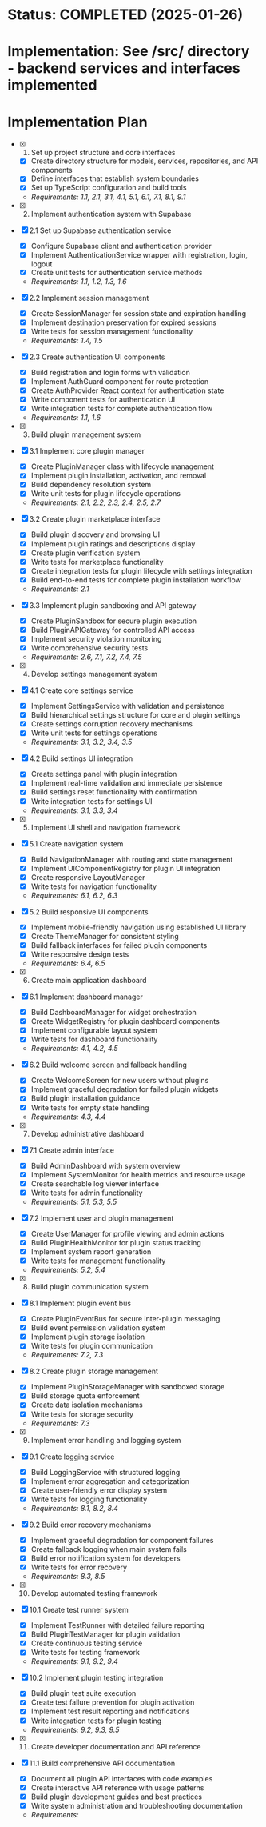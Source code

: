 # Status: COMPLETED (2025-01-26)
# Implementation: See /src/ directory - backend services and interfaces implemented

# Implementation Plan

- [x] 1. Set up project structure and core interfaces
  - [x] Create directory structure for models, services, repositories, and API components
  - [x] Define interfaces that establish system boundaries
  - [x] Set up TypeScript configuration and build tools
  - _Requirements: 1.1, 2.1, 3.1, 4.1, 5.1, 6.1, 7.1, 8.1, 9.1_

- [x] 2. Implement authentication system with Supabase
- [x] 2.1 Set up Supabase authentication service
  - [x] Configure Supabase client and authentication provider
  - [x] Implement AuthenticationService wrapper with registration, login, logout
  - [x] Create unit tests for authentication service methods
  - _Requirements: 1.1, 1.2, 1.3, 1.6_

- [x] 2.2 Implement session management
  - [x] Create SessionManager for session state and expiration handling
  - [x] Implement destination preservation for expired sessions
  - [x] Write tests for session management functionality
  - _Requirements: 1.4, 1.5_

- [x] 2.3 Create authentication UI components
  - [x] Build registration and login forms with validation
  - [x] Implement AuthGuard component for route protection
  - [x] Create AuthProvider React context for authentication state
  - [x] Write component tests for authentication UI
  - [x] Write integration tests for complete authentication flow
  - _Requirements: 1.1, 1.6_

- [x] 3. Build plugin management system
- [x] 3.1 Implement core plugin manager
  - [x] Create PluginManager class with lifecycle management
  - [x] Implement plugin installation, activation, and removal
  - [x] Build dependency resolution system
  - [x] Write unit tests for plugin lifecycle operations
  - _Requirements: 2.1, 2.2, 2.3, 2.4, 2.5, 2.7_

- [x] 3.2 Create plugin marketplace interface
  - [x] Build plugin discovery and browsing UI
  - [x] Implement plugin ratings and descriptions display
  - [x] Create plugin verification system
  - [x] Write tests for marketplace functionality
  - [x] Create integration tests for plugin lifecycle with settings integration
  - [x] Build end-to-end tests for complete plugin installation workflow
  - _Requirements: 2.1_

- [x] 3.3 Implement plugin sandboxing and API gateway
  - [x] Create PluginSandbox for secure plugin execution
  - [x] Build PluginAPIGateway for controlled API access
  - [x] Implement security violation monitoring
  - [x] Write comprehensive security tests
  - _Requirements: 2.6, 7.1, 7.2, 7.4, 7.5_

- [x] 4. Develop settings management system
- [x] 4.1 Create core settings service
  - [x] Implement SettingsService with validation and persistence
  - [x] Build hierarchical settings structure for core and plugin settings
  - [x] Create settings corruption recovery mechanisms
  - [x] Write unit tests for settings operations
  - _Requirements: 3.1, 3.2, 3.4, 3.5_

- [x] 4.2 Build settings UI integration
  - [x] Create settings panel with plugin integration
  - [x] Implement real-time validation and immediate persistence
  - [x] Build settings reset functionality with confirmation
  - [x] Write integration tests for settings UI
  - _Requirements: 3.1, 3.3, 3.4_

- [x] 5. Implement UI shell and navigation framework
- [x] 5.1 Create navigation system
  - [x] Build NavigationManager with routing and state management
  - [x] Implement UIComponentRegistry for plugin UI integration
  - [x] Create responsive LayoutManager
  - [x] Write tests for navigation functionality
  - _Requirements: 6.1, 6.2, 6.3_

- [x] 5.2 Build responsive UI components
  - [x] Implement mobile-friendly navigation using established UI library
  - [x] Create ThemeManager for consistent styling
  - [x] Build fallback interfaces for failed plugin components
  - [x] Write responsive design tests
  - _Requirements: 6.4, 6.5_

- [x] 6. Create main application dashboard
- [x] 6.1 Implement dashboard manager
  - [x] Build DashboardManager for widget orchestration
  - [x] Create WidgetRegistry for plugin dashboard components
  - [x] Implement configurable layout system
  - [x] Write tests for dashboard functionality
  - _Requirements: 4.1, 4.2, 4.5_

- [x] 6.2 Build welcome screen and fallback handling
  - [x] Create WelcomeScreen for new users without plugins
  - [x] Implement graceful degradation for failed plugin widgets
  - [x] Build plugin installation guidance
  - [x] Write tests for empty state handling
  - _Requirements: 4.3, 4.4_

- [x] 7. Develop administrative dashboard
- [x] 7.1 Create admin interface
  - [x] Build AdminDashboard with system overview
  - [x] Implement SystemMonitor for health metrics and resource usage
  - [x] Create searchable log viewer interface
  - [x] Write tests for admin functionality
  - _Requirements: 5.1, 5.3, 5.5_

- [x] 7.2 Implement user and plugin management
  - [x] Create UserManager for profile viewing and admin actions
  - [x] Build PluginHealthMonitor for plugin status tracking
  - [x] Implement system report generation
  - [x] Write tests for management functionality
  - _Requirements: 5.2, 5.4_

- [x] 8. Build plugin communication system
- [x] 8.1 Implement plugin event bus
  - [x] Create PluginEventBus for secure inter-plugin messaging
  - [x] Build event permission validation system
  - [x] Implement plugin storage isolation
  - [x] Write tests for plugin communication
  - _Requirements: 7.2, 7.3_

- [x] 8.2 Create plugin storage management
  - [x] Implement PluginStorageManager with sandboxed storage
  - [x] Build storage quota enforcement
  - [x] Create data isolation mechanisms
  - [x] Write tests for storage security
  - _Requirements: 7.3_

- [x] 9. Implement error handling and logging system
- [x] 9.1 Create logging service
  - [x] Build LoggingService with structured logging
  - [x] Implement error aggregation and categorization
  - [x] Create user-friendly error display system
  - [x] Write tests for logging functionality
  - _Requirements: 8.1, 8.2, 8.4_

- [x] 9.2 Build error recovery mechanisms
  - [x] Implement graceful degradation for component failures
  - [x] Create fallback logging when main system fails
  - [x] Build error notification system for developers
  - [x] Write tests for error recovery
  - _Requirements: 8.3, 8.5_

- [x] 10. Develop automated testing framework
- [x] 10.1 Create test runner system
  - [x] Implement TestRunner with detailed failure reporting
  - [x] Build PluginTestManager for plugin validation
  - [x] Create continuous testing service
  - [x] Write tests for testing framework
  - _Requirements: 9.1, 9.2, 9.4_

- [x] 10.2 Implement plugin testing integration
  - [x] Build plugin test suite execution
  - [x] Create test failure prevention for plugin activation
  - [x] Implement test result reporting and notifications
  - [x] Write integration tests for plugin testing
  - _Requirements: 9.2, 9.3, 9.5_

- [x] 11. Create developer documentation and API reference
- [x] 11.1 Build comprehensive API documentation
  - [x] Document all plugin API interfaces with code examples
  - [x] Create interactive API reference with usage patterns
  - [x] Build plugin development guides and best practices
  - [x] Write system administration and troubleshooting documentation
  - _Requirements:_
